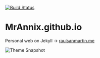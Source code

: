 [![Build Status](https://app.travis-ci.com/MrAnnix/MrAnnix.github.io.svg?branch=master)](https://app.travis-ci.com/MrAnnix/MrAnnix.github.io)
# MrAnnix.github.io
Personal web on Jekyll -> [raulsanmartin.me](https://raulsanmartin.me/ "MrAnnix’s website")

![Theme Snapshot](https://raulsanmartin.me/assets/images/snapshot.png "Snapshot")
